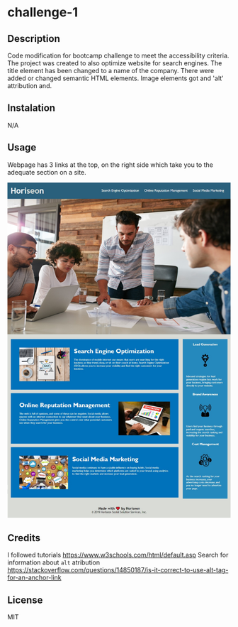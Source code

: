 # challenge-1


## Description

Code modification for bootcamp challenge to meet the accessibility criteria. 
The project was created to also optimize website for search engines.
The title element has been changed to a name of the company.
There were added or changed semantic HTML elements. 
Image elements got and 'alt' attribution and.

## Instalation

N/A

## Usage

Webpage has 3 links at the top, on the right side which take you to the adequate section on a site.

![alt text](assets/images/Screenshot.png)


## Credits

I followed tutorials 
https://www.w3schools.com/html/default.asp
Search for information about `alt` atribution 
https://stackoverflow.com/questions/14850187/is-it-correct-to-use-alt-tag-for-an-anchor-link

## License 
MIT